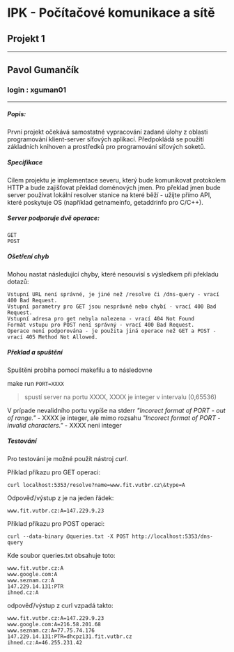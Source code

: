 # IPK - Počítačové komunikace a sítě
## Projekt 1 

---

## Pavol Gumančík 
### login : xguman01

---

##### Popis:
První projekt očekává samostatné vypracování zadané úlohy z oblasti programování klient-server síťových aplikací. Předpokládá se použití základních knihoven a prostředků pro programování síťových soketů. 

##### Specifikace
Cílem projektu je implementace severu, který bude komunikovat protokolem HTTP a bude zajišťovat překlad doménových jmen. Pro překlad jmen bude server používat lokální resolver stanice na které běží - užijte přímo API, které poskytuje OS (například getnameinfo, getaddrinfo pro C/C++). 

##### Server podporuje dvě operace:
	GET
	POST

##### Ošetření chyb
Mohou nastat následující chyby, které nesouvisí s výsledkem při překladu dotazů:

    Vstupní URL není správné, je jiné než /resolve či /dns-query - vrací 400 Bad Request.
    Vstupní parametry pro GET jsou nesprávné nebo chybí - vrací 400 Bad Request.
    Vstupní adresa pro get nebyla nalezena - vrací 404 Not Found
    Formát vstupu pro POST není správný - vrací 400 Bad Request.
    Operace není podporována - je použita jiná operace než GET a POST - vrací 405 Method Not Allowed.

##### Překlad a spuštění
Spuštěni probíha pomocí makefilu a to následovne

make run ```PORT=XXXX```		

> spustí server na portu XXXX, XXXX je integer v intervalu (0,65536)

V prípade nevalidního portu vypíše na stderr
	*"Incorect format of PORT - out of range."* - XXXX je integer, ale mimo rozsahu
	*"Incorect format of PORT - invalid characters."* - XXXX neni integer
##### Testování

Pro testování je možné použít nástroj *curl*. 

Příklad příkazu pro GET operaci:

```
curl localhost:5353/resolve?name=www.fit.vutbr.cz\&type=A
```

Odpověď/výstup z je na jeden řádek:

```
www.fit.vutbr.cz:A=147.229.9.23
```

Příklad příkazu pro POST operaci:

```
curl --data-binary @queries.txt -X POST http://localhost:5353/dns-query
```

Kde soubor queries.txt obsahuje toto:

```
www.fit.vutbr.cz:A
www.google.com:A
www.seznam.cz:A
147.229.14.131:PTR
ihned.cz:A
```

odpověď/výstup z curl vzpadá takto:

```
www.fit.vutbr.cz:A=147.229.9.23
www.google.com:A=216.58.201.68
www.seznam.cz:A=77.75.74.176
147.229.14.131:PTR=dhcpz131.fit.vutbr.cz
ihned.cz:A=46.255.231.42
```




